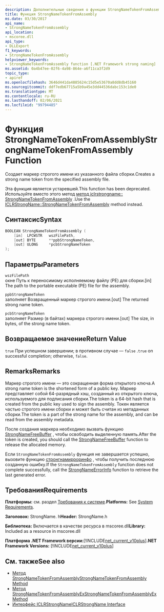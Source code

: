 ```yaml
---
description: Дополнительные сведения о функции StrongNameTokenFromAssembly
title: Функция StrongNameTokenFromAssembly
ms.date: 03/30/2017
api_name:
- StrongNameTokenFromAssembly
api_location:
- mscoree.dll
api_type:
- DLLExport
f1_keywords:
- StrongNameTokenFromAssembly
helpviewer_keywords:
- StrongNameTokenFromAssembly function [.NET Framework strong naming]
ms.assetid: 0a4b47ee-02f6-4a98-864e-a6f11ca3f2d9
topic_type:
- apiref
ms.openlocfilehash: 3646d441da4885624c15d5e53670a8dd8db45160
ms.sourcegitcommit: ddf7edb67715a5b9a45e3dd44536dabc153c1de0
ms.translationtype: MT
ms.contentlocale: ru-RU
ms.lasthandoff: 02/06/2021
ms.locfileid: "99794485"
---
```

# <a name="strongnametokenfromassembly-function"></a><span data-ttu-id="f0c39-103">Функция StrongNameTokenFromAssembly</span><span class="sxs-lookup"><span data-stu-id="f0c39-103">StrongNameTokenFromAssembly Function</span></span>

<span data-ttu-id="f0c39-104">Создает маркер строгого имени из указанного файла сборки.</span><span class="sxs-lookup"><span data-stu-id="f0c39-104">Creates a strong name token from the specified assembly file.</span></span>  
  
 <span data-ttu-id="f0c39-105">Эта функция является устаревшей.</span><span class="sxs-lookup"><span data-stu-id="f0c39-105">This function has been deprecated.</span></span> <span data-ttu-id="f0c39-106">Используйте вместо этого метод [метод iclrstrongname:: StrongNameTokenFromAssembly](../hosting/iclrstrongname-strongnametokenfromassembly-method.md) .</span><span class="sxs-lookup"><span data-stu-id="f0c39-106">Use the [ICLRStrongName::StrongNameTokenFromAssembly](../hosting/iclrstrongname-strongnametokenfromassembly-method.md) method instead.</span></span>  
  
## <a name="syntax"></a><span data-ttu-id="f0c39-107">Синтаксис</span><span class="sxs-lookup"><span data-stu-id="f0c39-107">Syntax</span></span>  
  
```cpp  
BOOLEAN StrongNameTokenFromAssembly (  
    [in]  LPCWSTR   wszFilePath,  
    [out] BYTE      **ppbStrongNameToken,  
    [out] ULONG     *pcbStrongNameToken  
);  
```  
  
## <a name="parameters"></a><span data-ttu-id="f0c39-108">Параметры</span><span class="sxs-lookup"><span data-stu-id="f0c39-108">Parameters</span></span>  

 `wszFilePath`  
 <span data-ttu-id="f0c39-109">окне Путь к переносимому исполняемому файлу (PE) для сборки.</span><span class="sxs-lookup"><span data-stu-id="f0c39-109">[in] The path to the portable executable (PE) file for the assembly.</span></span>  
  
 `ppbStrongNameToken`  
 <span data-ttu-id="f0c39-110">заполняет Возвращенный маркер строгого имени.</span><span class="sxs-lookup"><span data-stu-id="f0c39-110">[out] The returned strong name token.</span></span>  
  
 `pcbStrongNameToken`  
 <span data-ttu-id="f0c39-111">заполняет Размер (в байтах) маркера строгого имени.</span><span class="sxs-lookup"><span data-stu-id="f0c39-111">[out] The size, in bytes, of the strong name token.</span></span>  
  
## <a name="return-value"></a><span data-ttu-id="f0c39-112">Возвращаемое значение</span><span class="sxs-lookup"><span data-stu-id="f0c39-112">Return Value</span></span>  

 <span data-ttu-id="f0c39-113">`true` При успешном завершении; в противном случае — `false` .</span><span class="sxs-lookup"><span data-stu-id="f0c39-113">`true` on successful completion; otherwise, `false`.</span></span>  
  
## <a name="remarks"></a><span data-ttu-id="f0c39-114">Remarks</span><span class="sxs-lookup"><span data-stu-id="f0c39-114">Remarks</span></span>  

 <span data-ttu-id="f0c39-115">Маркер строгого имени — это сокращенная форма открытого ключа.</span><span class="sxs-lookup"><span data-stu-id="f0c39-115">A strong name token is the shortened form of a public key.</span></span> <span data-ttu-id="f0c39-116">Маркер представляет собой 64-разрядный хэш, созданный из открытого ключа, используемого для подписания сборки.</span><span class="sxs-lookup"><span data-stu-id="f0c39-116">The token is a 64-bit hash that is created from the public key used to sign the assembly.</span></span> <span data-ttu-id="f0c39-117">Токен является частью строгого имени сборки и может быть считан из метаданных сборки.</span><span class="sxs-lookup"><span data-stu-id="f0c39-117">The token is a part of the strong name for the assembly, and can be read from the assembly metadata.</span></span>  
  
 <span data-ttu-id="f0c39-118">После создания маркера необходимо вызвать функцию [StrongNameFreeBuffer](strongnamefreebuffer-function.md) , чтобы освободить выделенную память.</span><span class="sxs-lookup"><span data-stu-id="f0c39-118">After the token is created, you should call the [StrongNameFreeBuffer](strongnamefreebuffer-function.md) function to release the allocated memory.</span></span>  
  
 <span data-ttu-id="f0c39-119">Если `StrongNameTokenFromAssembly` функция не завершается успешно, вызовите функцию [стронгнамирроринфо](strongnameerrorinfo-function.md) , чтобы получить последнюю созданную ошибку.</span><span class="sxs-lookup"><span data-stu-id="f0c39-119">If the `StrongNameTokenFromAssembly` function does not complete successfully, call the [StrongNameErrorInfo](strongnameerrorinfo-function.md) function to retrieve the last generated error.</span></span>  
  
## <a name="requirements"></a><span data-ttu-id="f0c39-120">Требования</span><span class="sxs-lookup"><span data-stu-id="f0c39-120">Requirements</span></span>  

 <span data-ttu-id="f0c39-121">**Платформы:** см. раздел [Требования к системе](../../get-started/system-requirements.md).</span><span class="sxs-lookup"><span data-stu-id="f0c39-121">**Platforms:** See [System Requirements](../../get-started/system-requirements.md).</span></span>  
  
 <span data-ttu-id="f0c39-122">**Заголовок:** StrongName. h</span><span class="sxs-lookup"><span data-stu-id="f0c39-122">**Header:** StrongName.h</span></span>  
  
 <span data-ttu-id="f0c39-123">**Библиотека:** Включается в качестве ресурса в mscoree.dll</span><span class="sxs-lookup"><span data-stu-id="f0c39-123">**Library:** Included as a resource in mscoree.dll</span></span>  
  
 <span data-ttu-id="f0c39-124">**Платформа .NET Framework версии:**[!INCLUDE[net_current_v10plus](../../../../includes/net-current-v10plus-md.md)]</span><span class="sxs-lookup"><span data-stu-id="f0c39-124">**.NET Framework Versions:** [!INCLUDE[net_current_v10plus](../../../../includes/net-current-v10plus-md.md)]</span></span>  
  
## <a name="see-also"></a><span data-ttu-id="f0c39-125">См. также</span><span class="sxs-lookup"><span data-stu-id="f0c39-125">See also</span></span>

- [<span data-ttu-id="f0c39-126">Метод StrongNameTokenFromAssembly</span><span class="sxs-lookup"><span data-stu-id="f0c39-126">StrongNameTokenFromAssembly Method</span></span>](../hosting/iclrstrongname-strongnametokenfromassembly-method.md)
- [<span data-ttu-id="f0c39-127">Метод StrongNameTokenFromAssemblyEx</span><span class="sxs-lookup"><span data-stu-id="f0c39-127">StrongNameTokenFromAssemblyEx Method</span></span>](../hosting/iclrstrongname-strongnametokenfromassemblyex-method.md)
- [<span data-ttu-id="f0c39-128">Интерфейс ICLRStrongName</span><span class="sxs-lookup"><span data-stu-id="f0c39-128">ICLRStrongName Interface</span></span>](../hosting/iclrstrongname-interface.md)
